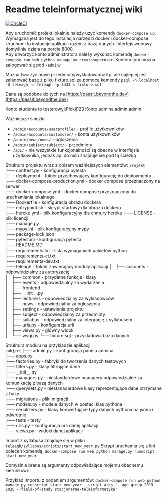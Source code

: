 # Readme teleinformatycznej wiki
[![CircleCI](https://circleci.com/gh/nekeal/passit.svg?style=svg&circle-token=982ca38352b4da2c8b8f47ecf96e2bd77b77c268)](https://circleci.com/gh/nekeal/passit)

Aby uruchomić projekt lokalnie należy użyć komendy `docker-compose up`. Wymagana jest do tego instalacja
narzędzi docker i docker-compose.
Uruchomi to instancje aplikacji razem z bazą danych.
Interfejs webowy domyślnie działa na porcie 8000.  
Aby utworzyć konto administratora należy wykonać komendę `docker-compose run web python manage.py createsuperuser`.
Kontem tym można zalogować się pod `/admin/`

Można tworzyć nowe przedmioty/wykładowców itp. ale najlepiej jest załadować bazę z pliku fixture.sql
za pomocą komendy `psql -h localhost -U teleagh -d teleagh -p 5433 < fixture.sql`

Dane są podobne do tych na [https://passit.beyondthe.dev](https://passit.beyondthe.dev)

Konto studenta to testerowyj:Plokij123
Konto admina admin:admin

Ważniejsze ścieżki:
- `/admin/accounts/userprofile/` - profile użytkowników
- `/admin/accounts/customuser/` - konta użytkowników
- `/admin/news/news/` - ogłoszenia
- `/admin/subject/subject/` - przedmioty
- `/api/` - nie wszystkie funkcjonalności są obecne w interfejsie użytkownika,
jednak api do nich znajduje się pod tą ścieżką

Struktura projektu wraz z opisem ważniejszych elementów:
`projekt`  
├── conftest.py - konfiguracja pytesta   
├── deployment - folder przechowujący konfigurację do deploymentu     
├── docker-compose-production.yml  - docker compose przeznaczony na serwer  
├── docker-compose.yml  - docker compose przeznaczony do uruchamiania lokalnego  
├── Dockerfile  - konfiguracja obrazu dockera  
├── entrypoint.sh  - skrypt startowy dla obrazu dockera  
├── heroku.yml  - plik konfiguracyjny dla chmury heroku
├── LICENSE  - plik licencji  
├── manage.py  
├── mypy.ini  - plik konfiguracyjny mypy  
├── package-lock.json  
├── pytest.ini  - konfiguracja pytesta  
├── README.MD  
├── requirements.txt - lista wymaganych pakietów python    
├── requirements-ci.txt   
├── requirements-dev.txt     
├── teleagh  - folder zawierający moduły aplikacji 
│   ├── accounts  - odpowiedzialny za autoryzację  
│   ├── common  - przydatne funkcje i klasy  
│   ├── events  - odpowiedzialny za wydarzenia  
│   ├── frontend  
│   ├── \_\_init__.py    
│   ├── lecturers  - odpowiedzialny za wykładowców  
│   ├── news  - odpowiedzialny za ogłoszenia   
│   ├── settings  - ustawienia projektu   
│   ├── subject  - odpowiedzialny za przedmioty  
│   ├── syllabus  - odpowiedzialny za integrację z syllabusem  
│   ├── urls.py  - konfiguracja urli  
│   ├── views.py - główny widok  
│   └── wsgi.py
└── fixture.sql - przykładowa baza danych   

Struktura modułu na przykładzie aplikacji  
`subject`
├── admin.py - konfiguracja panelu admina  
├── apps.py  
├── factories.py - fabryki do tworzenia danych testowych  
├── filters.py - klasy filtrujące dane  
├── \_\_init__.py   
├── managers.py  - niestandardowe managery odpowiedzialne za komunikację z bazą danych  
├── querysets.py - niestanadardowe klasy reprezentujące dane otrzymane z bazy  
├── migrations - pliki migracji  
├── models.py - modele danych w postaci klas pythona  
├── serializers.py  - klasy konwertujące typy danych pythona na jsona i odwrotnie  
├── tests - testy  
├── urls.py - konfiguracja urli danej aplikacji  
└── views.py - widoki danej aplikacji  

Import z syllabusa znajduje się w pliku `teleagh/syllabus/scripts/start_new_year.py`
Skrypt uruchamia się z lini poleceń komendą: `docker-compose run web python manage.py runscript start_new_year`

Domyślnie brane są argumenty odpowiadające mojemu obecnemu kierunkowi.

Przykład importu z podaniem argumentów:
`docker-compose run web python manage.py runscript start_new_year --script-args '--age-group 2019-2020 --field-of-study stacjonarne-teleinformatyka'`
